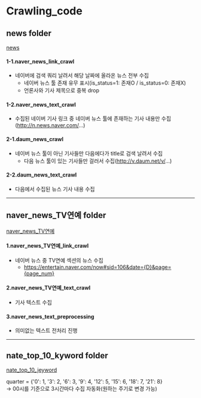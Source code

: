 # Crawling_code


## news folder

[news](https://github.com/eunkk01/Crawling_code/tree/main/news)

#### 1-1.naver_news_link_crawl

- 네이버에 검색 쿼리 날려서 해당 날짜에 올라온 뉴스 전부 수집
  - 네이버 뉴스 툴 존재 유무 표시(is_status=1: 존재O / is_status=0: 존재X)
  - 언론사와 기사 제목으로 중복 drop


#### 1-2.naver_news_text_crawl

- 수집된 네이버 기사 링크 중 네이버 뉴스 툴에 존재하는 기사 내용만 수집(http://n.news.naver.com/...)


#### 2-1.daum_news_crawl

- 네이버 뉴스 툴이 아닌 기사들만 다음에다가 title로 검색 날려서 수집
  - 다음 뉴스 툴이 있는 기사들만 걸러서 수집(http://v.daum.net/v/...)


#### 2-2.daum_news_text_crawl

- 다음에서 수집된 뉴스 기사 내용 수집


-----------


## naver_news_TV연예 folder

[naver_news_TV연예](https://github.com/eunkk01/Crawling_code/tree/main/naver_news_TV%E1%84%8B%E1%85%A7%E1%86%AB%E1%84%8B%E1%85%A8)

#### 1.naver_news_TV연예_link_crawl

- 네이버 뉴스 중 TV연예 섹션의 뉴스 수집
  - https://entertain.naver.com/now#sid=106&date={D}&page={page_num}


#### 2.naver_news_TV연예_text_crawl

- 기사 텍스트 수집


#### 3.naver_news_text_preprocessing

- 의미없는 텍스트 전처리 진행


-----------


## nate_top_10_kyword  folder

[nate_top_10_jeyword](https://github.com/eunkk01/Crawling_code/tree/main/nate_top_10_keyword)

quarter = {'0': 1, '3': 2, '6': 3, '9': 4, '12': 5, '15': 6, '18': 7, '21': 8} \
-> 00시를 기준으로 3시간마다 수집 자동화(원하는 주기로 변경 가능)
